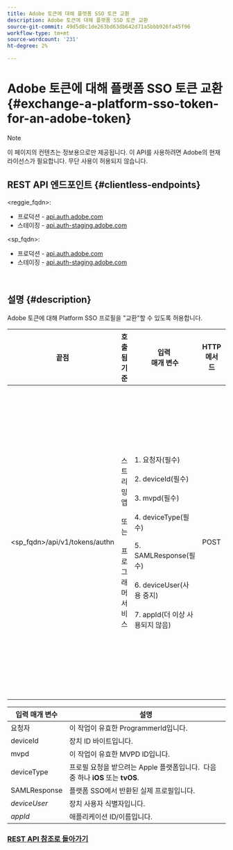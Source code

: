 ```yaml
---
title: Adobe 토큰에 대해 플랫폼 SSO 토큰 교환
description: Adobe 토큰에 대해 플랫폼 SSO 토큰 교환
source-git-commit: 49d5d8c1de263bd63db642d71a5bbb926fa45f96
workflow-type: tm+mt
source-wordcount: '231'
ht-degree: 2%

---
```



# Adobe 토큰에 대해 플랫폼 SSO 토큰 교환 {#exchange-a-platform-sso-token-for-an-adobe-token}

>[!NOTE]
>
>이 페이지의 컨텐츠는 정보용으로만 제공됩니다. 이 API를 사용하려면 Adobe의 현재 라이선스가 필요합니다. 무단 사용이 허용되지 않습니다.

## REST API 엔드포인트 {#clientless-endpoints}

&lt;reggie_fqdn>:

* 프로덕션 - [api.auth.adobe.com](http://api.auth.adobe.com/)
* 스테이징 - [api.auth-staging.adobe.com](http://api.auth-staging.adobe.com/)

&lt;sp_fqdn>:

* 프로덕션 - [api.auth.adobe.com](http://api.auth.adobe.com/)
* 스테이징 - [api.auth-staging.adobe.com](http://api.auth-staging.adobe.com/)

</br>

## 설명 {#description}

Adobe 토큰에 대해 Platform SSO 프로필을 &quot;교환&quot;할 수 있도록 허용합니다.

| 끝점 | 호출됨  </br>기준 | 입력   </br>매개 변수 | HTTP  </br>메서드 | 응답 | HTTP  </br>응답 |
| --- | --- | --- | --- | --- | --- |
| &lt;sp_fqdn>/api/v1/tokens/authn | 스트리밍 앱</br></br>또는</br></br>프로그래머 서비스 | 1. 요청자(필수)</br>    </br>2.  deviceId(필수)</br>    </br>3.  mvpd(필수)</br>    </br>4.  deviceType(필수)</br>    </br>5.  SAMLResponse(필수)</br>    </br>6.  deviceUser(사용 중지)</br>    </br>7.  appId(더 이상 사용되지 않음) | POST | 성공적인 응답은 토큰이 성공적으로 만들어졌고 인증 흐름에 사용할 준비가 되었음을 나타내는 204 컨텐츠 없음이 됩니다. | 204 - 컨텐츠 없음   </br>400 - 잘못된 요청 |


| 입력 매개 변수 | 설명 |
| --- | --- |
| 요청자 | 이 작업이 유효한 ProgrammerId입니다. |
| deviceId | 장치 ID 바이트입니다. |
| mvpd | 이 작업이 유효한 MVPD ID입니다. |
| deviceType | 프로필 요청을 받으려는 Apple 플랫폼입니다.  다음 중 하나 **iOS** 또는 **tvOS**. |
| SAMLResponse | 플랫폼 SSO에서 반환된 실제 프로필입니다. |
| _deviceUser_ | 장치 사용자 식별자입니다. |
| _appId_ | 애플리케이션 ID/이름입니다. |



### [REST API 참조로 돌아가기](http://tve.helpdocsonline.com/rest-api-reference)
